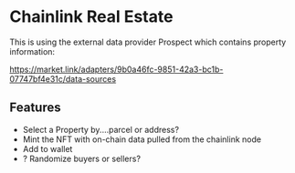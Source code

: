 # Chainlink Real Estate
This is using the external data provider Prospect which contains property information:

https://market.link/adapters/9b0a46fc-9851-42a3-bc1b-07747bf4e31c/data-sources

## Features
- Select a Property by....parcel or address?
- Mint the NFT with on-chain data pulled from the chainlink node
- Add to wallet
- ? Randomize buyers or sellers?


